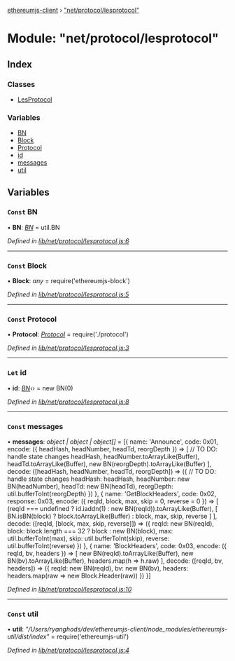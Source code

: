 [ethereumjs-client](../README.md) › ["net/protocol/lesprotocol"](_net_protocol_lesprotocol_.md)

# Module: "net/protocol/lesprotocol"

## Index

### Classes

* [LesProtocol](../classes/_net_protocol_lesprotocol_.lesprotocol.md)

### Variables

* [BN](_net_protocol_lesprotocol_.md#const-bn)
* [Block](_net_protocol_lesprotocol_.md#const-block)
* [Protocol](_net_protocol_lesprotocol_.md#const-protocol)
* [id](_net_protocol_lesprotocol_.md#let-id)
* [messages](_net_protocol_lesprotocol_.md#const-messages)
* [util](_net_protocol_lesprotocol_.md#const-util)

## Variables

### `Const` BN

• **BN**: *[BN](_blockchain_chain_.md#bn)* = util.BN

*Defined in [lib/net/protocol/lesprotocol.js:6](https://github.com/ethereumjs/ethereumjs-client/blob/master/lib/net/protocol/lesprotocol.js#L6)*

___

### `Const` Block

• **Block**: *any* = require('ethereumjs-block')

*Defined in [lib/net/protocol/lesprotocol.js:5](https://github.com/ethereumjs/ethereumjs-client/blob/master/lib/net/protocol/lesprotocol.js#L5)*

___

### `Const` Protocol

• **Protocol**: *[Protocol](../classes/_net_protocol_protocol_.protocol.md)* = require('./protocol')

*Defined in [lib/net/protocol/lesprotocol.js:3](https://github.com/ethereumjs/ethereumjs-client/blob/master/lib/net/protocol/lesprotocol.js#L3)*

___

### `Let` id

• **id**: *[BN](_blockchain_chain_.md#bn)‹›* = new BN(0)

*Defined in [lib/net/protocol/lesprotocol.js:8](https://github.com/ethereumjs/ethereumjs-client/blob/master/lib/net/protocol/lesprotocol.js#L8)*

___

### `Const` messages

• **messages**: *object | object | object[]* = [{
  name: 'Announce',
  code: 0x01,
  encode: ({ headHash, headNumber, headTd, reorgDepth }) => [
    // TO DO: handle state changes
    headHash,
    headNumber.toArrayLike(Buffer),
    headTd.toArrayLike(Buffer),
    new BN(reorgDepth).toArrayLike(Buffer)
  ],
  decode: ([headHash, headNumber, headTd, reorgDepth]) => ({
    // TO DO: handle state changes
    headHash: headHash,
    headNumber: new BN(headNumber),
    headTd: new BN(headTd),
    reorgDepth: util.bufferToInt(reorgDepth)
  })
}, {
  name: 'GetBlockHeaders',
  code: 0x02,
  response: 0x03,
  encode: ({ reqId, block, max, skip = 0, reverse = 0 }) => [
    (reqId === undefined ? id.iaddn(1) : new BN(reqId)).toArrayLike(Buffer),
    [ BN.isBN(block) ? block.toArrayLike(Buffer) : block, max, skip, reverse ]
  ],
  decode: ([reqId, [block, max, skip, reverse]]) => ({
    reqId: new BN(reqId),
    block: block.length === 32 ? block : new BN(block),
    max: util.bufferToInt(max),
    skip: util.bufferToInt(skip),
    reverse: util.bufferToInt(reverse)
  })
}, {
  name: 'BlockHeaders',
  code: 0x03,
  encode: ({ reqId, bv, headers }) => [
    new BN(reqId).toArrayLike(Buffer),
    new BN(bv).toArrayLike(Buffer),
    headers.map(h => h.raw)
  ],
  decode: ([reqId, bv, headers]) => ({
    reqId: new BN(reqId),
    bv: new BN(bv),
    headers: headers.map(raw => new Block.Header(raw))
  })
}]

*Defined in [lib/net/protocol/lesprotocol.js:10](https://github.com/ethereumjs/ethereumjs-client/blob/master/lib/net/protocol/lesprotocol.js#L10)*

___

### `Const` util

• **util**: *"/Users/ryanghods/dev/ethereumjs-client/node_modules/ethereumjs-util/dist/index"* = require('ethereumjs-util')

*Defined in [lib/net/protocol/lesprotocol.js:4](https://github.com/ethereumjs/ethereumjs-client/blob/master/lib/net/protocol/lesprotocol.js#L4)*
